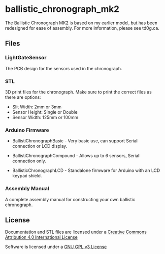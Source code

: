 # ballistic_chronograph_mk2

The Ballistic Chronograph MK2 is based on my earlier model, but has been redesigned for ease of assembly.  For more information, please see td0g.ca.

## Files

### LightGateSensor

The PCB design for the sensors used in the chronograph.

### STL

3D print files for the chronograph.  Make sure to print the correct files as there are options:
* Slit Width: 2mm or 3mm
* Sensor Height: Single or Double
* Sensor Width: 125mm or 100mm

### Arduino Firmware

* BallistiChronographBasic - Very basic use, can support Serial connection or LCD display.

* BallistiChronographCompound - Allows up to 6 sensors, Serial connection only.

* BallisticChronographLCD - Standalone firmware for Arduino with an LCD keypad shield.

### Assembly Manual

A complete assembly manual for constructing your own ballistic chronograph.

## License

Documentation and STL files are licensed under a [Creative Commons Attribution 4.0 International License](https://creativecommons.org/licenses/by/4.0/)

Software is licensed under a [GNU GPL v3 License](https://www.gnu.org/licenses/gpl-3.0.txt)
